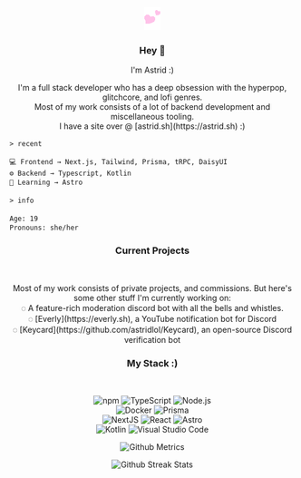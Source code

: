 <p align="center">
<img src="Hearts.gif"/>
</p>

<h3 align="center"><b>Hey 👋</b></h3>
<p align="center">I'm Astrid :)</p>
<p align="center">
I'm a full stack developer who has a deep obsession with the hyperpop, glitchcore, and lofi genres.<br/>
Most of my work consists of a lot of backend development and miscellaneous tooling.<br/>
I have a site over @ [astrid.sh](https://astrid.sh) :)<br/>
</p>

```
> recent

💻 Frontend → Next.js, Tailwind, Prisma, tRPC, DaisyUI
⚙️ Backend → Typescript, Kotlin
🌱 Learning → Astro

> info

Age: 19
Pronouns: she/her
```

<h3 align="center">Current Projects</h3><br/>
<p align="center">
Most of my work consists of private projects, and commissions. But here's some other stuff I'm currently working on:<br/>
◌ A feature-rich moderation discord bot with all the bells and whistles.<br/>
◌ [Everly](https://everly.sh), a YouTube notification bot for Discord<br/>
◌ [Keycard](https://github.com/astridlol/Keycard), an open-source Discord verification bot<br/>
</p>

<h3 align="center">My Stack :)</h3><br/>
<p align="center">
  
<img alt="npm" src="https://img.shields.io/badge/-NPM-CB3837?style=for-the-badge&logo=npm&logoColor=white" />
<img alt="TypeScript" src="https://img.shields.io/badge/-TypeScript-007ACC?style=for-the-badge&logo=typescript&logoColor=white" />
<img alt="Node.js" src="https://img.shields.io/badge/-Node.js-43853d?style=for-the-badge&logo=node.js&logoColor=white" />
<br/>
<img alt="Docker" src="https://img.shields.io/badge/-Docker-2496ed?style=for-the-badge&logo=docker&logoColor=black" />
<img alt="Prisma" src="https://img.shields.io/badge/-Prisma-fff?style=for-the-badge&logo=prisma&logoColor=black" />
<br/>
<img alt="NextJS" src="https://img.shields.io/badge/-Next.js-000000?style=for-the-badge&logo=next.js&logoColor=white" />
<img alt="React" src="https://img.shields.io/badge/-React-61DAFB?style=for-the-badge&logo=react&logoColor=black" />
<img alt="Astro" src="https://img.shields.io/badge/-Astro-000000?style=for-the-badge&logo=astro&logoColor=white" />
<br/>
<img alt="Kotlin" src="https://img.shields.io/badge/-Kotlin-7f52ff?style=for-the-badge&logo=kotlin&logoColor=white" />
<img alt="Visual Studio Code" src="https://img.shields.io/badge/-Visual Studio Code-007ACC?style=for-the-badge&logo=visual studio code&logoColor=white" />
</p>

<p align="center">
  <img alt="Github Metrics" src="https://metrics.lecoq.io/astridlol"/>
</p>
<p align="center">
  <img alt="Github Streak Stats" src="https://github-readme-streak-stats.herokuapp.com/?user=astridlol&theme=chalk"/>
</p>
<br/><br/>
